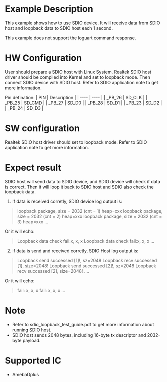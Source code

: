 #  Example Description

This example shows how to use SDIO device. It will receive data from SDIO host and loopback data to SDIO host each 1 second.

This example does not support the loguart command response.

# HW Configuration

User should prepare a SDIO host with Linux System. Realtek SDIO host driver should be compiled into Kernel and set to loopback mode. Then connect SDIO device with SDIO host. Refer to SDIO application note to get more information.

Pin defination:
|  PIN    | Description |
|  ----   | ----        |
| _PB_26  | SD_CLK      |
| _PB_25  | SD_CMD      |
| _PB_27  | SD_D0       |
| _PB_28  | SD_D1       |
| _PB_23  | SD_D2       |
| _PB_24  | SD_D3       |


#  SW configuration

Realtek SDIO host driver should set to loopback mode. Refer to SDIO application note to get more information.

#  Expect result

SDIO host will send data to SDIO device, and SDIO device will check if data is correct. Then it will loop it back to SDIO host and SDIO also check the loopback data. 

1. If data is received corretly, SDIO device log output is:
> loopback package, size = 2032 (cnt = 1) heap=xxx
> loopback package, size = 2032 (cnt = 2) heap=xxx
> loopback package, size = 2032 (cnt = 3) heap=xxx
> ...

Or it will echo:
> Loopback data check fail:x, x, x
> Loopback data check fail:x, x, x
> ...

2. If data is send and received corretly, SDIO Host log output is:
> Loopback send successed [1]!, sz=2048
> Loopback recv successed [1], size=2048!
> Loopback send successed [2]!, sz=2048
> Loopback recv successed [2], size=2048!
> ....

Or it will echo:
> fail: x, x, x
> fail: x, x, x
> ...

#  Note

- Refer to sdio_loopback_test_guide.pdf to get more information about running SDIO host.
- SDIO host sends 2048 bytes, including 16-byte tx descriptor and 2032-byte payload.

#  Supported IC
* AmebaDplus


